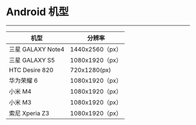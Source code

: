 # Android 机型
---

| 机型 | 分辨率 |
| -- | -- |
| 三星 GALAXY Note4 | 1440x2560（px） |
| 三星 GALAXY S5 | 1080x1920（px） |
| HTC Desire 820 | 720x1280(px) |
| 华为荣耀 6 | 1080x1920（px） |
| 小米 M4 | 1080x1920（px） |
| 小米 M3 | 1080x1920（px） |
| 索尼 Xperia Z3 | 1080x1920（px） |

